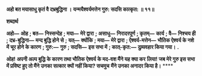 **अहो बत मयासाधु कृतं वै दभ्रबुद्धिना ।** **यन्मयैश्वर्यमत्तेन गुरु: सदसि कात्कृत: ॥ ११॥** 

**शब्दार्थ** 

**अहो—** **ओह** **; बत—** **निस्सन्देह** **; मया—** **मेरे द्वारा** **; असाधु—** **निरादरपूर्ण** **; कृतम्—** **कार्य** **; वै—** **निश्चय ही** **; दभ्र-बुद्धिना—** **मन्द बुद्धि होने से** **; यत्—** **क्योंकि** **; मया—** **मेरे द्वारा** **; ऐश्वर्य-मत्तेन—** **भौतिक ऐश्वर्य के नशे में चूर होने के कारण** **; गुरु:—** **गुरु** **; सदसि—** **इस सभा में** **; कात्-कृत:—** **दुव्र्यवहार किया गया।** **.** 

**ओह! अपनी अल्प बुद्धि के कारण तथा भौतिक ऐश्वर्य के मद-वश मैंने यह क्या कर** **लिया! जब मेरे गुरु इस सभा में प्रविष्ट हुए तो मैंने उनका सत्कार क्यों नहीं किया? सचमुच** **मैंने उनका अनादर किया है।** **** 
